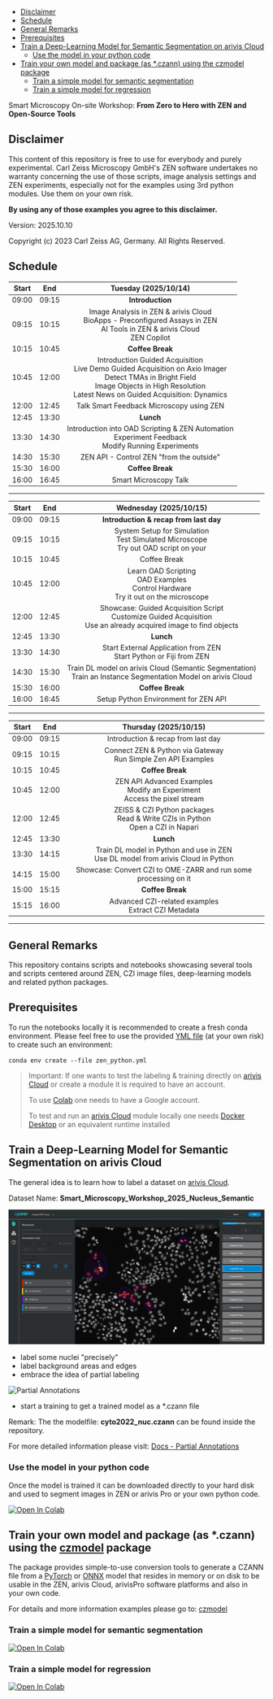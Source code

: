 - [Disclaimer](#disclaimer)
- [Schedule](#schedule)
- [General Remarks](#general-remarks)
- [Prerequisites](#prerequisites)
- [Train a Deep-Learning Model for Semantic Segmentation on arivis Cloud](#train-a-deep-learning-model-for-semantic-segmentation-on-arivis-cloud)
  - [Use the model in your python code](#use-the-model-in-your-python-code)
- [Train your own model and package (as \*.czann) using the czmodel package](#train-your-own-model-and-package-as-czann-using-the-czmodel-package)
  - [Train a simple model for semantic segmentation](#train-a-simple-model-for-semantic-segmentation)
  - [Train a simple model for regression](#train-a-simple-model-for-regression)



Smart Microscopy On-site Workshop: **From Zero to Hero with ZEN and Open-Source Tools**

## Disclaimer

This content of this repository is free to use for everybody and purely experimental. Carl Zeiss Microscopy GmbH's ZEN software undertakes no warranty concerning the use of those scripts, image analysis settings and ZEN experiments, especially not for the examples using 3rd python modules. Use them on your own risk.

**By using any of those examples you agree to this disclaimer.**

Version: 2025.10.10

Copyright (c) 2023 Carl Zeiss AG, Germany. All Rights Reserved.

## Schedule

| **Start** | **End** |                                                                                     **Tuesday (2025/10/14)**                                                                                     |
| :-------: | :-----: | :----------------------------------------------------------------------------------------------------------------------------------------------------------------------------------------------: |
|   09:00   |  09:15  |                                                                                         **Introduction**                                                                                         |
|   09:15   |  10:15  |                                  Image Analysis in ZEN & arivis Cloud<br>BioApps - Preconfigured Assays in ZEN<br>AI Tools in ZEN & arivis Cloud<br>ZEN Copilot                                  |
|   10:15   |  10:45  |                                                                                         **Coffee Break**                                                                                         |
|   10:45   |  12:00  | Introduction Guided Acquisition<br>Live Demo Guided Acquisition on Axio Imager<br>Detect TMAs in Bright Field<br>Image Objects in High Resolution<br>Latest News on Guided Acquisition: Dynamics |
|   12:00   |  12:45  |                                                                             Talk Smart Feedback Microscopy using ZEN                                                                             |
|   12:45   |  13:30  |                                                                                            **Lunch**                                                                                             |
|   13:30   |  14:30  |                                              Introduction into OAD Scripting & ZEN Automation<br>Experiment Feedback<br>Modify Running Experiments                                               |
|   14:30   |  15:30  |                                                                             ZEN API - Control ZEN "from the outside"                                                                             |
|   15:30   |  16:00  |                                                                                         **Coffee Break**                                                                                         |
|   16:00   |  16:45  |                                                                                      Smart Microscopy Talk                                                                                       |

---

| **Start** | **End** |                                              **Wednesday (2025/10/15)**                                              |
| :-------: | :-----: | :------------------------------------------------------------------------------------------------------------------: |
|   09:00   |  09:15  |                                        **Introduction & recap from last day**                                        |
|   09:15   |  10:15  |                System Setup for Simulation<br>Test Simulated Microscope<br>Try out OAD script on your                |
|   10:15   |  10:45  |                                                     Coffee Break                                                     |
|   10:45   |  12:00  |               Learn OAD Scripting<br>OAD Examples<br>Control Hardware<br>Try it out on the microscope                |
|   12:00   |  12:45  | Showcase: Guided Acquisition Script<br>Customize Guided Acquisition<br>Use an already acquired image to find objects |
|   12:45   |  13:30  |                                                      **Lunch**                                                       |
|   13:30   |  14:30  |                         Start External Application from ZEN<br>Start Python or Fiji from ZEN                         |
|   14:30   |  15:30  |    Train DL model on arivis Cloud (Semantic Segmentation)<br>Train an Instance Segmentation Model on arivis Cloud    |
|   15:30   |  16:00  |                                                   **Coffee Break**                                                   |
|   16:00   |  16:45  |                                         Setup Python Environment for ZEN API                                         |

---

| **Start** | **End** |                              **Thursday (2025/10/15)**                              |
| :-------: | :-----: | :---------------------------------------------------------------------------------: |
|   09:00   |  09:15  |                         Introduction & recap from last day                          |
|   09:15   |  10:15  |           Connect ZEN & Python via Gateway<br>Run Simple Zen API Examples           |
|   10:15   |  10:45  |                                  **Coffee Break**                                   |
|   10:45   |  12:00  |    ZEN API Advanced Examples<br>Modify an Experiment<br>Access the pixel stream     |
|   12:00   |  12:45  | ZEISS & CZI Python packages<br>Read & Write CZIs in Python<br>Open a CZI in Napari  |
|   12:45   |  13:30  |                                      **Lunch**                                      |
|   13:30   |  14:15  | Train DL model in Python and use in ZEN<br>Use DL model from arivis Cloud in Python |
|   14:15   |  15:00  |           Showcase: Convert CZI to OME-ZARR and run some processing on it           |
|   15:00   |  15:15  |                                  **Coffee Break**                                   |
|   15:15   |  16:00  |                Advanced CZI-related examples<br>Extract CZI Metadata                |

---

## General Remarks

This repository contains scripts and notebooks showcasing several tools and scripts centered around ZEN, CZI image files, deep-learning models and related python packages.

## Prerequisites

To run the notebooks locally it is recommended to create a fresh conda environment. Please feel free to use the provided [YML file](workshop/env_smartmic.yml) (at your own risk) to create such an environment:

    conda env create --file zen_python.yml

> Important: If one wants to test the labeling & training directly on [arivis Cloud] or create a module it is required to have an account.
> 
> To use [Colab] one needs to have a Google account.
>
> To test and run an [arivis Cloud] module locally one needs [Docker Desktop] or an equivalent runtime installed

## Train a Deep-Learning Model for Semantic Segmentation on arivis Cloud

The general idea is to learn how to label a dataset on [arivis Cloud].

Dataset Name: **Smart_Microscopy_Workshop_2025_Nucleus_Semantic**

![Annotated Dataset](./images/apeer_dataset_nuc.png)

- label some nuclei "precisely"
- label background areas and edges
- embrace the idea of partial labeling

![Partial Annotations](./images/APEER_annotation_auto_background.gif)

- start a training to get a trained model as a *.czann file

Remark: The the modelfile: **cyto2022_nuc.czann** can be found inside the repository.

For more detailed information please visit: [Docs - Partial Annotations](https://docs.apeer.com/machine-learning/annotation-guidelines)


### Use the model in your python code

Once the model is trained it can be downloaded directly to your hard disk and used to segment images in ZEN or arivis Pro or your own python code.

[![Open In Colab](https://colab.research.google.com/assets/colab-badge.svg)](https://colab.research.google.com/github/sebi06/ZEN_Python_CZI_Smart_Microscopy_Workshop/blob/main/workshop/notebooks/run_prediction_from_czann.ipynb)


## Train your own model and package (as *.czann) using the [czmodel] package

The package provides simple-to-use conversion tools to generate a CZANN file from a [PyTorch] or [ONNX] model that resides in memory or on disk to be usable in the ZEN, arivis Cloud, arivisPro software platforms and also in your own code.

For details and more information examples please go to: [czmodel]

### Train a simple model for semantic segmentation

[![Open In Colab](https://colab.research.google.com/assets/colab-badge.svg)](https://colab.research.google.com/github/sebi06/ZEN_Python_CZI_Smart_Microscopy_Workshop/blob/main/workshop/notebooks/SingleClassSemanticSegmentation_PyTorch.ipynb)

### Train a simple model for regression

[![Open In Colab](https://colab.research.google.com/assets/colab-badge.svg)](https://colab.research.google.com/github/sebi06/ZEN_Python_CZI_Smart_Microscopy_Workshop/blob/main/workshop/notebooks/Regresssion_PyTorch.ipynb)






[Napari]: https://github.com/napari/napari
[pip]: https://pypi.org/project/pip/
[PyPi]: https://pypi.org/
[libCZI Source]: https://github.com/ZEISS/libczi
[pylibCZIrw]: https://pypi.org/project/pylibCZIrw
[pylibCZIrw Source]: https://github.com/ZEISS/pylibczirw
[czmodel]: https://pypi.org/project/czmodel
[cztile]: https://pypi.org/project/cztile
[arivis Cloud]: https://www.arivis.cloud
[napari-czann-segment]: https://github.com/sebi06/napari_czann_segment
[napari-czitools]: https://github.com/sebi06/napari-czitools
[CZI]: https://www.zeiss.com/microscopy/int/products/microscope-software/zen/czi.html
[PyTorch]: https://pytorch.org
[ONNX]: https://onnx.ai
[libCZI]: https://github.com/ZEISS/libczi
[czitools]: https://pypi.org/project/czitools
[Colab]: https://colab.research.google.com
[Docker Desktop]: https://www.docker.com/products/docker-desktop
[CZICompress]: https://github.com/ZEISS/czicompress
[CZIChecker]: https://github.com/ZEISS/czicheck